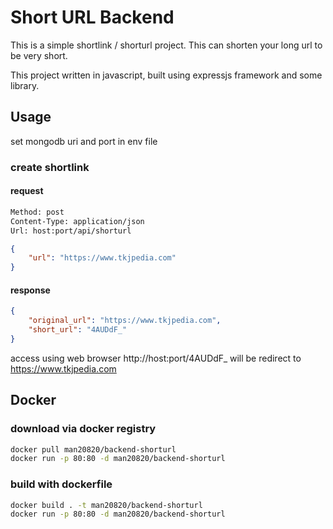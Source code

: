 # Short URL Backend

This is a simple shortlink / shorturl project. This can shorten your long url to be very short.

This project written in javascript, built using expressjs framework and some library.

## Usage

set mongodb uri and port in env file

### create shortlink

#### request

```bash
Method: post
Content-Type: application/json
Url: host:port/api/shorturl
```

```json
{
    "url": "https://www.tkjpedia.com"
}
```

#### response 

```json
{
    "original_url": "https://www.tkjpedia.com",
    "short_url": "4AUDdF_"
}
```

access using web browser http://host:port/4AUDdF_ will be redirect to https://www.tkjpedia.com


## Docker

### download via docker registry

```bash
docker pull man20820/backend-shorturl
docker run -p 80:80 -d man20820/backend-shorturl
```

### build with dockerfile

```bash
docker build . -t man20820/backend-shorturl
docker run -p 80:80 -d man20820/backend-shorturl
```